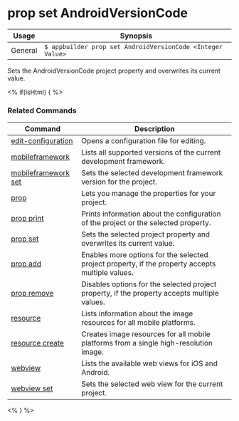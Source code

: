 prop set AndroidVersionCode
==========

Usage | Synopsis
------|-------
General | `$ appbuilder prop set AndroidVersionCode <Integer Value>`

Sets the AndroidVersionCode project property and overwrites its current value.

<% if(isHtml) { %>
### Related Commands

Command | Description
----------|----------
[edit-configuration](edit-configuration.html) | Opens a configuration file for editing.
[mobileframework](mobileframework.html) | Lists all supported versions of the current development framework.
[mobileframework set](mobileframework-set.html) | Sets the selected development framework version for the project.
[prop](prop.html) | Lets you manage the properties for your project.
[prop print](prop-print.html) | Prints information about the configuration of the project or the selected property.
[prop set](prop-set.html) | Sets the selected project property and overwrites its current value.
[prop add](prop-add.html) | Enables more options for the selected project property, if the property accepts multiple values.
[prop remove](prop-remove.html) | Disables options for the selected project property, if the property accepts multiple values.
[resource](resource.html) | Lists information about the image resources for all mobile platforms.
[resource create](resource-create.html) | Creates image resources for all mobile platforms from a single high-resolution image.
[webview](webview.html) | Lists the available web views for iOS and Android.
[webview set](webview-set.html) | Sets the selected web view for the current project.
<% } %>
